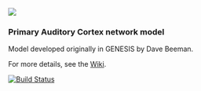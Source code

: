 
![](http://www.opensourcebrain.org/attachments/download/87/AC_cells_s.png)

### Primary Auditory Cortex network model 

Model developed originally in GENESIS by Dave Beeman.

For more details, see the [Wiki](http://www.opensourcebrain.org/projects/acnet2/wiki/Wiki).

[![Build Status](https://travis-ci.org/OpenSourceBrain/ACnet2.svg)](https://travis-ci.org/OpenSourceBrain/ACnet2)
